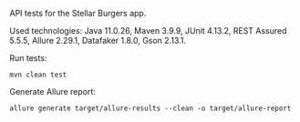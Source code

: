 API tests for the Stellar Burgers app.

Used technologies: Java 11.0.26, Maven 3.9.9, JUnit 4.13.2, REST Assured 5.5.5, Allure 2.29.1, Datafaker 1.8.0, Gson 2.13.1.

Run tests:
````
mvn clean test 
````

Generate Allure report:
````
allure generate target/allure-results --clean -o target/allure-report
````